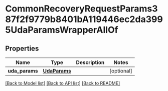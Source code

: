 # CommonRecoveryRequestParams387f2f9779b8401bA119446ec2da3995UdaParamsWrapperAllOf


## Properties
Name | Type | Description | Notes
------------ | ------------- | ------------- | -------------
**uda_params** | [**UdaParams**](UdaParams.md) |  | [optional] 

[[Back to Model list]](../README.md#documentation-for-models) [[Back to API list]](../README.md#documentation-for-api-endpoints) [[Back to README]](../README.md)


